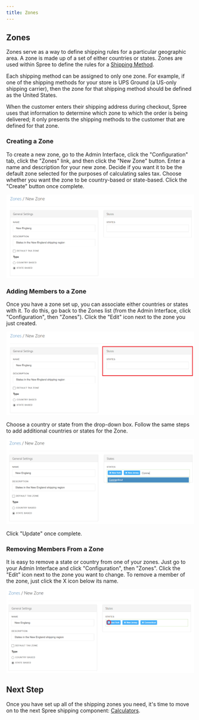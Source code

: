 ```yaml
---
title: Zones
---
```


## Zones

Zones serve as a way to define shipping rules for a particular geographic area. A zone is made up of a set of either countries or states. Zones are used within Spree to define the rules for a [Shipping Method](/user/shipments/shipping_methods.html).

Each shipping method can be assigned to only one zone. For example, if one of the shipping methods for your store is UPS Ground (a US-only shipping carrier), then the zone for that shipping method should be defined as the United States.

When the customer enters their shipping address during checkout, Spree uses that information to determine which zone to which the order is being delivered; it only presents the shipping methods to the customer that are defined for that zone.

### Creating a Zone

To create a new zone, go to the Admin Interface, click the "Configuration" tab, click the "Zones" link, and then click the "New Zone" button. Enter a name and description for your new zone. Decide if you want it to be the default zone selected for the purposes of calculating sales tax. Choose whether you want the zone to be country-based or state-based. Click the "Create" button once complete.

![New Zone](../../../images/user/shipments/new_zone.jpg)

### Adding Members to a Zone

Once you have a zone set up, you can associate either countries or states with it. To do this, go back to the Zones list (from the Admin Interface, click "Configuration", then "Zones"). Click the "Edit" icon next to the zone you just created.

![Edit Zone Form](../../../images/user/shipments/edit_zone.jpg)

Choose a country or state from the drop-down box. Follow the same steps to add additional countries or states for the Zone.

![Add Multiple Members](../../../images/user/shipments/add_multi_to_zone.jpg)

Click "Update" once complete.

### Removing Members From a Zone

It is easy to remove a state or country from one of your zones. Just go to your Admin Interface and click "Configuration", then "Zones". Click the "Edit" icon next to the zone you want to change. To remove a member of the zone, just click the X icon below its name.

![Remove a Zone Member](../../../images/user/shipments/remove_zone_member.jpg)

## Next Step

Once you have set up all of the shipping zones you need, it's time to move on to the next Spree shipping component: [Calculators](/user/shipments/calculators.html).

